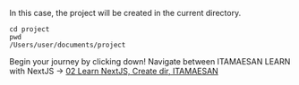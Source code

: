 In this case, the project will be created in the current directory.

    cd project
    pwd
    /Users/user/documents/project

Begin your journey by clicking down!
Navigate between ITAMAESAN LEARN with NextJS
  -> [02 Learn NextJS, Create dir, ITAMAESAN](https://github.com/itamaesanorg/How-To-NextJS/blob/main/02%20Learn%20NextJS%2C%20Create%20dir%2C%20ITAMAESAN.md)
